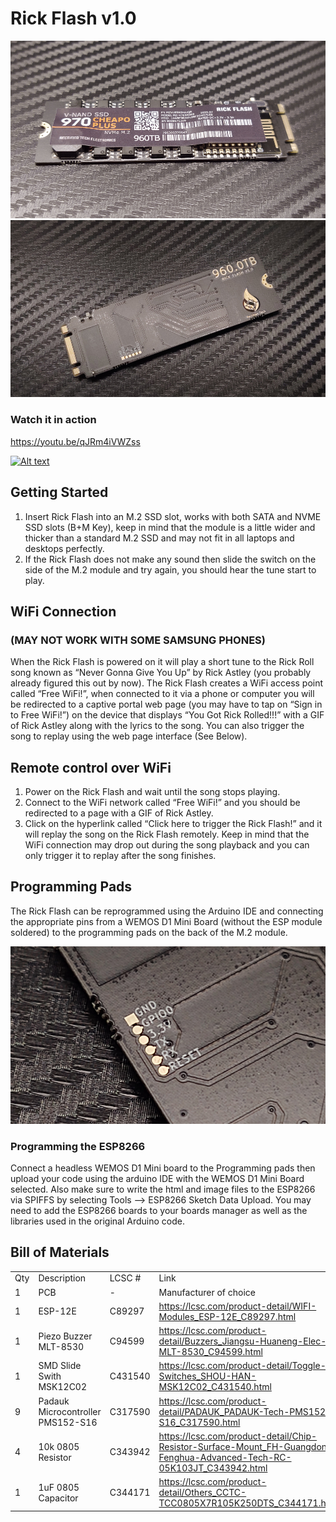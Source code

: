 # Rick Flash v1.0

![rickflash](rickflash.jpg)
![rickflash2](rickflash2.jpg)

### Watch it in action

https://youtu.be/qJRm4iVWZss

[![Alt text](https://img.youtube.com/vi/qJRm4iVWZss/0.jpg)](https://www.youtube.com/watch?v=qJRm4iVWZss)

## Getting Started
1. Insert Rick Flash into an M.2 SSD slot, works with both SATA and NVME SSD slots (B+M Key), keep in mind that the module is a little wider and thicker than a standard M.2 SSD and may not fit in all laptops and desktops perfectly.
2. If the Rick Flash does not make any sound then slide the switch on the side of the M.2 module and try again, you should hear the tune start to play.

## WiFi Connection
### (MAY NOT WORK WITH SOME SAMSUNG PHONES)
When the Rick Flash is powered on it will play a short tune to the Rick Roll song known as “Never Gonna Give You Up” by Rick Astley (you probably already figured this out by now). The Rick Flash creates a WiFi access point called “Free WiFi!”, when connected to it via a phone or computer you will be redirected to a captive portal web page (you may have to tap on “Sign in to Free WiFi!”) on the device that displays “You Got Rick Rolled!!!” with a GIF of Rick Astley along with the lyrics to the song. You can also trigger the song to replay using the web page interface (See Below).

## Remote control over WiFi
1. Power on the Rick Flash and wait until the song stops playing.
2. Connect to the WiFi network called “Free WiFi!” and you should be redirected to a page with a GIF of Rick Astley.
3. Click on the hyperlink called “Click here to trigger the Rick Flash!” and it will replay the song on the Rick Flash remotely. Keep in mind that the WiFi connection may drop out during the song playback and you can only trigger it to replay after the song finishes.

## Programming Pads
The Rick Flash can be reprogrammed using the Arduino IDE and connecting the appropriate pins from a WEMOS D1 Mini Board (without the ESP module soldered) to the programming pads on the back of the M.2 module.

![programming pads](programmingpads.jpg)

### Programming the ESP8266
Connect a headless WEMOS D1 Mini board to the Programming pads then upload your code using the arduino IDE with the WEMOS D1 Mini Board selected. Also make sure to write the html and image files to the ESP8266 via SPIFFS by selecting Tools --> ESP8266 Sketch Data Upload. You may need to add the ESP8266 boards to your boards manager as well as the libraries used in the original Arduino code.

## Bill of Materials
|     |                                   |         |                                                                                                                         | 
|-----|-----------------------------------|---------|-------------------------------------------------------------------------------------------------------------------------| 
| Qty | Description                       | LCSC #  | Link                                                                                                                    | 
| 1   | PCB                               | -       | Manufacturer of choice                                                                                                  | 
| 1   | ESP-12E                           | C89297  | https://lcsc.com/product-detail/WIFI-Modules_ESP-12E_C89297.html                                                        | 
| 1   | Piezo Buzzer MLT-8530             | C94599  | https://lcsc.com/product-detail/Buzzers_Jiangsu-Huaneng-Elec-MLT-8530_C94599.html                                       | 
| 1   | SMD Slide Swith MSK12C02          | C431540 | https://lcsc.com/product-detail/Toggle-Switches_SHOU-HAN-MSK12C02_C431540.html                                         | 
| 9   | Padauk Microcontroller PMS152-S16 | C317590 | https://lcsc.com/product-detail/PADAUK_PADAUK-Tech-PMS152-S16_C317590.html                                              | 
| 4   | 10k 0805 Resistor                 | C343942 | https://lcsc.com/product-detail/Chip-Resistor-Surface-Mount_FH-Guangdong-Fenghua-Advanced-Tech-RC-05K103JT_C343942.html | 
| 1   | 1uF 0805 Capacitor                | C344171 | https://lcsc.com/product-detail/Others_CCTC-TCC0805X7R105K250DTS_C344171.html                                           | 
